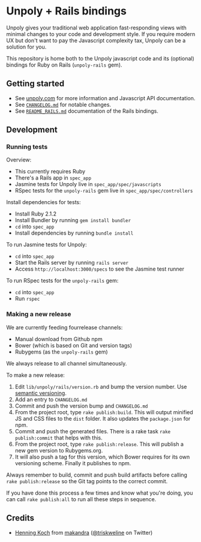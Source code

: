Unpoly + Rails bindings
=======================

Unpoly gives your traditional web application fast-responding views with minimal changes to your code and development style. If you require modern UX but don't want to pay the Javascript complexity tax, Unpoly can be a solution for you.

This repository is home both to the Unpoly javascript code and its (optional) bindings for Ruby on Rails (`unpoly-rails` gem).


Getting started
---------------

- See [unpoly.com](http://unpoly.com) for more information and Javascript API documentation.
- See [`CHANGELOG.md`](https://github.com/unpoly/unpoly/blob/master/CHANGELOG.md) for notable changes.
- See [`README_RAILS.md`](https://github.com/unpoly/unpoly/blob/master/README_RAILS.md) documentation of the Rails bindings.


Development
-----------

### Running tests

Overview:

- This currently requires Ruby
- There's a Rails app in `spec_app`
- Jasmine tests for Unpoly live in `spec_app/spec/javascripts`
- RSpec tests for the `unpoly-rails` gem live in `spec_app/spec/controllers`

Install dependencies for tests:

- Install Ruby 2.1.2
- Install Bundler by running `gem install bundler`
- `cd` into `spec_app`
- Install dependencies by running `bundle install`

To run Jasmine tests for Unpoly:

- `cd` into `spec_app`
- Start the Rails server by running `rails server`
- Access `http://localhost:3000/specs` to see the Jasmine test runner

To run RSpec tests for the `unpoly-rails` gem:

- `cd` into `spec_app`
- Run `rspec`


### Making a new release

We are currently feeding fourrelease channels:

- Manual download from Github
  npm
- Bower (which is based on Git and version tags)
- Rubygems (as the `unpoly-rails` gem)

We always release to all channel simultaneously.

To make a new release:

1. Edit `lib/unpoly/rails/version.rb` and bump the version number. Use [semantic versioning](http://semver.org/).
2. Add an entry to `CHANGELOG.md`
3. Commit and push the version bump and `CHANGELOG.md`
4. From the project root, type `rake publish:build`. This will output minified JS and CSS files to the `dist` folder. It also updates the `package.json` for npm.
5. Commit and push the generated files. There is a rake task `rake publish:commit` that helps with this.
6. From the project root, type `rake publish:release`. This will publish a new gem version to Rubygems.org.
7. It will also push a tag for this version, which Bower requires for its own versioning scheme. Finally it publishes to npm.

Always remember to build, commit and push build artifacts before calling `rake publish:release` so the Git tag points to the correct commit.

If you have done this process a few times and know what you're doing, you can call `rake publish:all` to run all these steps in sequence. 


Credits
-------

- [Henning Koch](mailto:henning.koch@makandra.de) from [makandra](http://www.makandra.com) ([@triskweline](https://twitter.com/triskweline) on Twitter)

